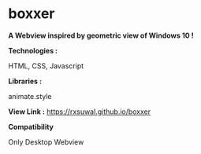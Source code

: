 ﻿# boxxer

<b>A Webview inspired by geometric view of Windows 10 !</b>

<b>Technologies :</b>

HTML, CSS, Javascript

<b>Libraries :</b>

animate.style

<b> View Link :</b> https://rxsuwal.github.io/boxxer

<b>Compatibility</b>

Only Desktop Webview
